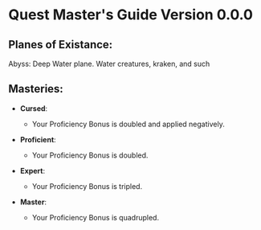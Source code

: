 # **Quest Master's Guide** Version **0.0.0**

## **Planes of Existance:**
Abyss: Deep Water plane. Water creatures, kraken, and such

## **Masteries:**
- **Cursed**:
  - Your Proficiency Bonus is doubled and applied negatively.

- **Proficient**:
  - Your Proficiency Bonus is doubled.

- **Expert**:
  - Your Proficiency Bonus is tripled.

- **Master**:
  - Your Proficiency Bonus is quadrupled.



